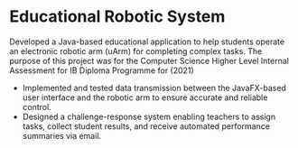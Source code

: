 # Educational Robotic System
Developed a Java-based educational application to help students operate an electronic robotic arm (uArm) for completing complex tasks.
The purpose of this project was for the Computer Science Higher Level Internal Assessment for IB Diploma Programme for (2021)
- Implemented and tested data transmission between the JavaFX-based user interface and the robotic arm to ensure accurate and reliable control.
- Designed a challenge-response system enabling teachers to assign tasks, collect student results, and receive automated performance summaries via email.
